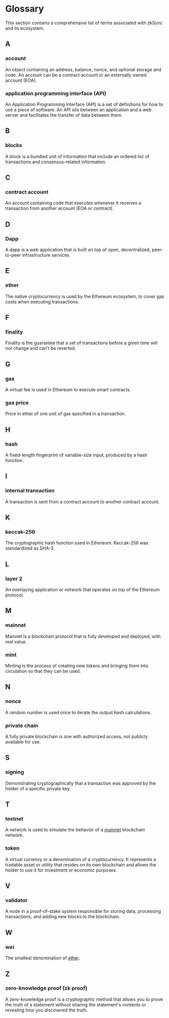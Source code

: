 # Glossary

This section contains a comprehensive list of terms associated with zkSync and its ecosystem.

## A

### account

An object containing an address, balance, nonce, and optional storage and code. An account can be a contract account or an externally owned account (EOA).

### application programming interface (API)

An Application Programming Interface (API) is a set of definitions for how to use a piece of software. An API sits between an application and a web server and facilitates the transfer of data between them.



## B

### blocks

A block is a bundled unit of information that include an ordered list of transactions and consensus-related information. 

## C

### contract account

An account containing code that executes whenever it receives a transaction from another account (EOA or contract).


## D

### Dapp

A dapp is a web application that is built on top of open, decentralized, peer-to-peer infrastructure services.

## E

### ether

The native cryptocurrency is used by the Ethereum ecosystem, to cover gas costs when executing transactions.

## F

### finality

Finality is the guarantee that a set of transactions before a given time will not change and can't be reverted.

## G

### gas

A virtual fee is used in Ethereum to execute smart contracts.

### gas price

Price in ether of one unit of gas specified in a transaction.

## H

### hash 

A fixed-length fingerprint of variable-size input, produced by a hash function.

## I

### internal transaction

A transaction is sent from a contract account to another contract account.

## K

### keccak-256

The cryptographic hash function used in Ethereum. Keccak-256 was standardized as SHA-3.

## L

### layer 2

An overlaying application or network that operates on top of the Ethereum protocol. 

## M

### mainnet

Mainnet is a blockchain protocol that is fully developed and deployed, with real value.

### mint

 Minting is the process of creating new tokens and bringing them into circulation so that they can be used.

## N

### nonce

A random number is used once to iterate the output hash calculations.

<!-- ## O
## P -->

### private chain

A fully private blockchain is one with authorized access, not publicly available for use.

## S

### signing

Demonstrating cryptographically that a transaction was approved by the holder of a specific private key.

## T

### testnet

A network is used to simulate the behavior of a [mainnet](#mainnet) blockchain network.

### token

A virtual currency or a denomination of a cryptocurrency. It represents a tradable asset or utility that resides on its own blockchain and allows the holder to use it for investment or economic purposes.

## V

### validator

A node in a proof-of-stake system responsible for storing data, processing transactions, and adding new blocks to the blockchain. 

## W

### wei

The smallest denomination of [ether](#ether).

## Z

### zero-knowledge proof (zk proof)

A zero-knowledge proof is a cryptographic method that allows you to prove the truth of a statement without sharing the statement's contents or revealing how you discovered the truth.